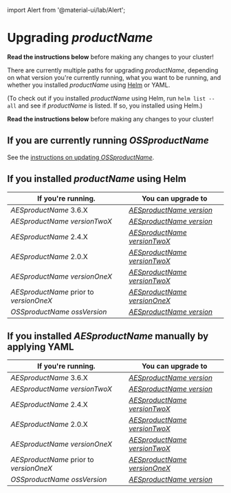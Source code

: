 import Alert from '@material-ui/lab/Alert';

# Upgrading $productName$

<Alert severity="warning">
  <b>Read the instructions below</b> before making any changes to your cluster!
</Alert>

There are currently multiple paths for upgrading $productName$, depending on what version you're currently
running, what you want to be running, and whether you installed $productName$ using [Helm](../helm) or
YAML.

(To check out if you installed $productName$ using Helm, run `helm list --all` and see if
$productName$ is listed. If so, you installed using Helm.)

<Alert severity="warning">
  <b>Read the instructions below</b> before making any changes to your cluster!
</Alert>

## If you are currently running $OSSproductName$

See the [instructions on updating $OSSproductName$](../../../../../emissary/$ossDocsVersion$/topics/install/migration-matrix).

## If you installed $productName$ using Helm

| If you're running.                      | You can upgrade to                                                               |
|-----------------------------------------|----------------------------------------------------------------------------------|
| $AESproductName$ 3.6.X                  | [$AESproductName$ $version$](../upgrade/helm/edge-stack-3.6/edge-stack-3.X)      |
| $AESproductName$ $versionTwoX$          | [$AESproductName$ $version$](../upgrade/helm/edge-stack-2.5/edge-stack-3.X)      |
| $AESproductName$ 2.4.X                  | [$AESproductName$ $versionTwoX$](../upgrade/helm/edge-stack-2.4/edge-stack-2.X)  |
| $AESproductName$ 2.0.X                  | [$AESproductName$ $versionTwoX$](../upgrade/helm/edge-stack-2.0/edge-stack-2.X)  |
| $AESproductName$ $versionOneX$          | [$AESproductName$ $versionTwoX$](../upgrade/helm/edge-stack-1.14/edge-stack-2.X) |
| $AESproductName$ prior to $versionOneX$ | [$AESproductName$ $versionOneX$](../../../../1.14/topics/install/upgrading)      |
| $OSSproductName$ $ossVersion$           | [$AESproductName$ $version$](../upgrade/helm/emissary-3.7/edge-stack-3.X)        |

## If you installed $AESproductName$ manually by applying YAML

| If you're running.                      | You can upgrade to                                                               |
|-----------------------------------------|----------------------------------------------------------------------------------|
| $AESproductName$ 3.6.X                  | [$AESproductName$ $version$](../upgrade/yaml/edge-stack-3.6/edge-stack-3.X)      |
| $AESproductName$ $versionTwoX$          | [$AESproductName$ $version$](../upgrade/yaml/edge-stack-2.5/edge-stack-3.X)      |
| $AESproductName$ 2.4.X                  | [$AESproductName$ $versionTwoX$](../upgrade/yaml/edge-stack-2.4/edge-stack-2.X)  |
| $AESproductName$ 2.0.X                  | [$AESproductName$ $versionTwoX$](../upgrade/yaml/edge-stack-2.0/edge-stack-2.X)  |
| $AESproductName$ $versionOneX$          | [$AESproductName$ $versionTwoX$](../upgrade/yaml/edge-stack-1.14/edge-stack-2.X) |
| $AESproductName$ prior to $versionOneX$ | [$AESproductName$ $versionOneX$](../../../../1.14/topics/install/upgrading)      |
| $OSSproductName$ $ossVersion$           | [$AESproductName$ $version$](../upgrade/yaml/emissary-3.7/edge-stack-3.X)        |

